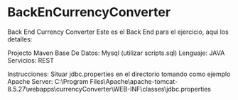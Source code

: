 # BackEnCurrencyConverter
Back End Currency Converter
Este es el Back End para el ejercicio, aqui los detalles:

Projecto Maven
Base De Datos: Mysql (utilizar scripts.sql)
Lenguaje: JAVA
Servicios: REST

Instrucciones:
Situar jdbc.properties en el directorio tomando como ejemplo Apache Server:   C:\Program Files\Apache\apache-tomcat-8.5.27\webapps\currencyConverter\WEB-INF\classes\jdbc.properties
  
